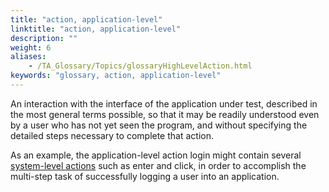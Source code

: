 ```yaml
--- 
title: "action, application-level"
linktitle: "action, application-level"
description: ""
weight: 6
aliases: 
    - /TA_Glossary/Topics/glossaryHighLevelAction.html
keywords: "glossary, action, application-level"
---
```


An interaction with the interface of the application under test, described in the most general terms possible, so that it may be readily understood even by a user who has not yet seen the program, and without specifying the detailed steps necessary to complete that action.

As an example, the application-level action login might contain several [system-level actions](/user-guide/support/glossary-of-terms/action-system-level) such as enter and click, in order to accomplish the multi-step task of successfully logging a user into an application.

